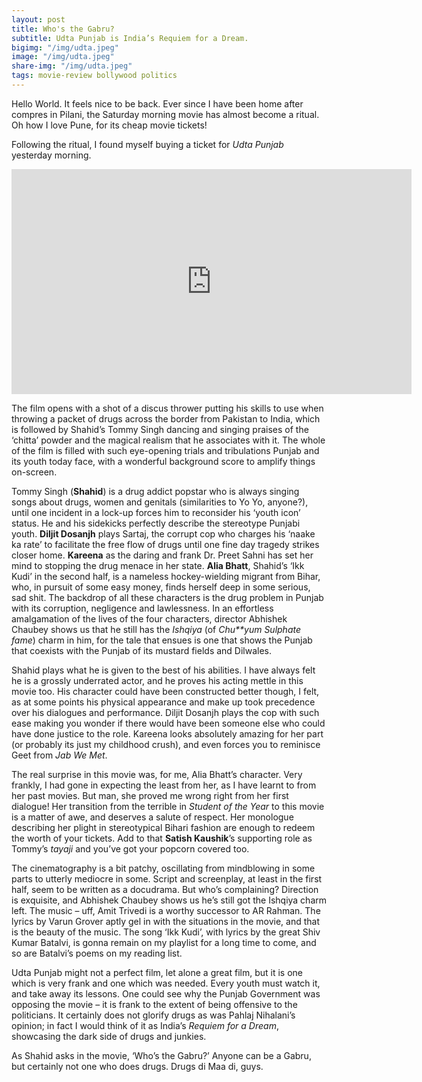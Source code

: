 ```yaml
---
layout: post
title: Who's the Gabru?
subtitle: Udta Punjab is India’s Requiem for a Dream.
bigimg: "/img/udta.jpeg"
image: "/img/udta.jpeg"
share-img: "/img/udta.jpeg"
tags: movie-review bollywood politics
---
```

Hello World. It feels nice to be back. Ever since I have been home after compres in Pilani, the Saturday morning movie has almost become a ritual. Oh how I love Pune, for its cheap movie tickets!

Following the ritual, I found myself buying a ticket for _Udta Punjab_ yesterday morning.

<iframe width="640" height="360" src="https://www.youtube.com/embed/EJylz_9KYf8" frameborder="0" allowfullscreen></iframe>

The film opens with a shot of a discus thrower putting his skills to use when throwing a packet of drugs across the border from Pakistan to India, which is followed by Shahid’s Tommy Singh dancing and singing praises of the ‘chitta’ powder and the magical realism that he associates with it. The whole of the film is filled with such eye-opening trials and tribulations Punjab and its youth today face, with a wonderful background score to amplify things on-screen.

Tommy Singh (**Shahid**) is a drug addict popstar who is always singing songs about drugs, women and genitals (similarities to Yo Yo, anyone?), until one incident in a lock-up forces him to reconsider his ‘youth icon’ status. He and his sidekicks perfectly describe the stereotype Punjabi youth. **Diljit Dosanjh** plays Sartaj, the corrupt cop who charges his ‘naake ka rate’ to facilitate the free flow of drugs until one fine day tragedy strikes closer home. **Kareena** as the daring and frank Dr. Preet Sahni has set her mind to stopping the drug menace in her state. **Alia Bhatt**, Shahid’s ‘Ikk Kudi’ in the second half, is a nameless hockey-wielding migrant from Bihar, who, in pursuit of some easy money, finds herself deep in some serious, sad shit. The backdrop of all these characters is the drug problem in Punjab with its corruption, negligence and lawlessness. In an effortless amalgamation of the lives of the four characters, director Abhishek Chaubey shows us that he still has the _Ishqiya_ (of _Chu**yum Sulphate fame_) charm in him, for the tale that ensues is one that shows the Punjab that coexists with the Punjab of its mustard fields and Dilwales.

Shahid plays what he is given to the best of his abilities. I have always felt he is a grossly underrated actor, and he proves his acting mettle in this movie too. His character could have been constructed better though, I felt, as at some points his physical appearance and make up took precedence over his dialogues and performance. Diljit Dosanjh plays the cop with such ease making you wonder if there would have been someone else who could have done justice to the role. Kareena looks absolutely amazing for her part (or probably its just my childhood crush), and even forces you to reminisce Geet from _Jab We Met_.

The real surprise in this movie was, for me, Alia Bhatt’s character. Very frankly, I had gone in expecting the least from her, as I have learnt to from her past movies. But man, she proved me wrong right from her first dialogue! Her transition from the terrible in _Student of the Year_ to this movie is a matter of awe, and deserves a salute of respect. Her monologue describing her plight in stereotypical Bihari fashion are enough to redeem the worth of your tickets. Add to that **Satish Kaushik**’s supporting role as Tommy’s _tayaji_ and you’ve got your popcorn covered too.

The cinematography is a bit patchy, oscillating from mindblowing in some parts to utterly mediocre in some. Script and screenplay, at least in the first half, seem to be written as a docudrama. But who’s complaining? Direction is exquisite, and Abhishek Chaubey shows us he’s still got the Ishqiya charm left. The music – uff, Amit Trivedi is a worthy successor to AR Rahman. The lyrics by Varun Grover aptly gel in with the situations in the movie, and that is the beauty of the music. The song ‘Ikk Kudi’, with lyrics by the great Shiv Kumar Batalvi, is gonna remain on my playlist for a long time to come, and so are Batalvi’s poems on my reading list.

Udta Punjab might not a perfect film, let alone a great film, but it is one which is very frank and one which was needed. Every youth must watch it, and take away its lessons. One could see why the Punjab Government was opposing the movie – it is frank to the extent of being offensive to the politicians. It certainly does not glorify drugs as was Pahlaj Nihalani’s opinion; in fact I would think of it as India’s _Requiem for a Dream_, showcasing the dark side of drugs and junkies.

As Shahid asks in the movie, ‘Who’s the Gabru?’ Anyone can be a Gabru, but certainly not one who does drugs. Drugs di Maa di, guys.
